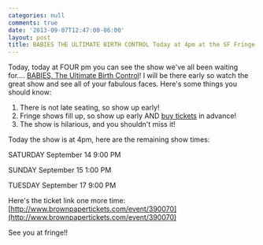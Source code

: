 ```yaml
---
categories: null
comments: true
date: '2013-09-07T12:47:00-06:00'
layout: post
title: BABIES THE ULTIMATE BIRTH CONTROL Today at 4pm at the SF Fringe Festival
---
```


Today, today at FOUR pm you can see the show we've all been waiting for.... [BABIES, The Ultimate Birth Control](https://www.facebook.com/events/158170084370589/)! I will be there early so watch the great show and see all of your fabulous faces. Here's some things you should know:

1. There is not late seating, so show up early!
2. Fringe shows fill up, so show up early AND [buy tickets](http://www.brownpapertickets.com/event/390070) in advance!
3. The show is hilarious, and you shouldn't miss it!

Today the show is at 4pm, here are the remaining show times:

SATURDAY September 14 9:00 PM 

SUNDAY September 15 1:00 PM

TUESDAY September 17 9:00 PM

Here's the ticket link one more time: [http://www.brownpapertickets.com/event/390070](http://www.brownpapertickets.com/event/390070)

See you at fringe!!